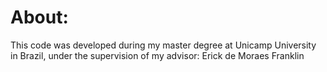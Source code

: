 # About: 


This code was developed during my master degree at Unicamp University in Brazil, under the supervision of my advisor: Erick de Moraes Franklin
